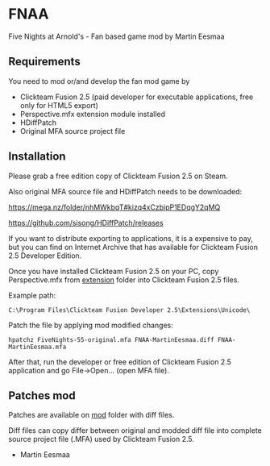 # FNAA

Five Nights at Arnold's - Fan based game mod by Martin Eesmaa

## Requirements

You need to mod or/and develop the fan mod game by

- Clickteam Fusion 2.5 (paid developer for executable applications, free only for HTML5 export) 
- Perspective.mfx extension module installed
- HDiffPatch
- Original MFA source project file

## Installation

Please grab a free edition copy of Clickteam Fusion 2.5 on Steam.

Also original MFA source file and HDiffPatch needs to be downloaded:

https://mega.nz/folder/nhMWkbqT#kizq4xCzbipP1EDqgY2qMQ

https://github.com/sisong/HDiffPatch/releases

If you want to distribute exporting to applications, it is a expensive to pay, but you can find on Internet Archive that has available for Clickteam Fusion 2.5 Developer Edition.

Once you have installed Clickteam Fusion 2.5 on your PC, copy Perspective.mfx from [extension](extension) folder into Clickteam Fusion 2.5 files.

Example path:

```
C:\Program Files\Clickteam Fusion Developer 2.5\Extensions\Unicode\
```

Patch the file by applying mod modified changes:

```
hpatchz FiveNights-55-original.mfa FNAA-MartinEesmaa.diff FNAA-MartinEesmaa.mfa
```

After that, run the developer or free edition of Clickteam Fusion 2.5 application and go File->Open... (open MFA file).

## Patches mod

Patches are available on [mod](mod) folder with diff files.

Diff files can copy differ between original and modded diff file into complete source project file (.MFA) used by Clickteam Fusion 2.5.

- Martin Eesmaa